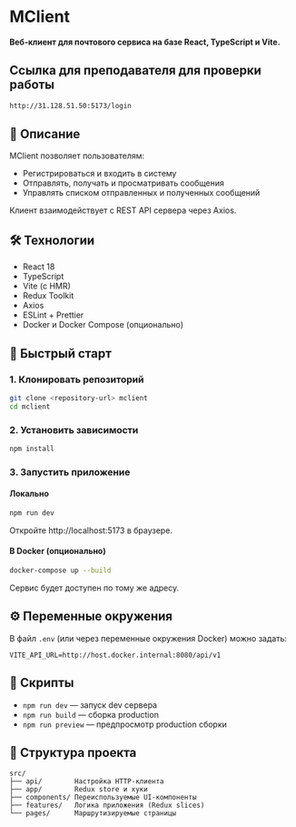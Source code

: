 # MClient

**Веб-клиент для почтового сервиса на базе React, TypeScript и Vite.**

## Ссылка для преподавателя для проверки работы
```bash
http://31.128.51.50:5173/login
```

## 📎 Описание

MClient позволяет пользователям:
- Регистрироваться и входить в систему
- Отправлять, получать и просматривать сообщения
- Управлять списком отправленных и полученных сообщений

Клиент взаимодействует с REST API сервера через Axios.

## 🛠 Технологии

- React 18
- TypeScript
- Vite (с HMR)
- Redux Toolkit
- Axios
- ESLint + Prettier
- Docker и Docker Compose (опционально)

## 🚀 Быстрый старт

### 1. Клонировать репозиторий
```bash
git clone <repository-url> mclient
cd mclient
```

### 2. Установить зависимости
```bash
npm install
```

### 3. Запустить приложение

#### Локально
```bash
npm run dev
```
Откройте http://localhost:5173 в браузере.

#### В Docker (опционально)
```bash
docker-compose up --build
```
Сервис будет доступен по тому же адресу.

## ⚙️ Переменные окружения

В файл `.env` (или через переменные окружения Docker) можно задать:
```
VITE_API_URL=http://host.docker.internal:8080/api/v1
```

## 🔧 Скрипты

- `npm run dev` — запуск dev сервера
- `npm run build` — сборка production
- `npm run preview` — предпросмотр production сборки

## 📁 Структура проекта

```
src/
├── api/        Настройка HTTP-клиента
├── app/        Redux store и хуки
├── components/ Переиспользуемые UI-компоненты
├── features/   Логика приложения (Redux slices)
└── pages/      Маршрутизируемые страницы
```
